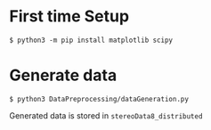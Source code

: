 # First time Setup

```
$ python3 -m pip install matplotlib scipy
```

# Generate data

``` shellsession
$ python3 DataPreprocessing/dataGeneration.py
```

Generated data is stored in `stereoData8_distributed`


